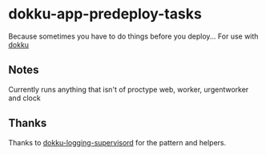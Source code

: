 # dokku-app-predeploy-tasks

Because sometimes you have to do things before you deploy...
For use with [dokku](https://github.com/progrium/dokku)

## Notes

Currently runs anything that isn't of proctype web, worker, urgentworker and clock

## Thanks
Thanks to [dokku-logging-supervisord](https://github.com/sehrope/dokku-logging-supervisord) for the pattern and helpers.
